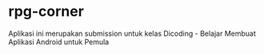 # rpg-corner
Aplikasi ini merupakan submission untuk kelas Dicoding - Belajar Membuat Aplikasi Android untuk Pemula
